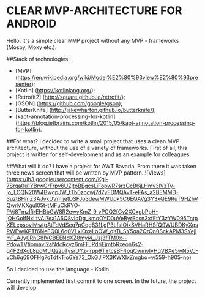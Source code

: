 # CLEAR MVP-ARCHITECTURE FOR ANDROID
Hello, it's a simple clear MVP project without any MVP - frameworks (Mosby, Moxy etc.).

##Stack of technologies:
- [MVP] (https://en.wikipedia.org/wiki/Model%E2%80%93view%E2%80%93presenter);
- [Kotlin] (https://kotlinlang.org/);
- [Retrofit2] (http://square.github.io/retrofit/);
- [GSON] (https://github.com/google/gson);
- [ButterKnife] (http://jakewharton.github.io/butterknife/);
- [kapt-annotation-processing-for-kotlin] (https://blog.jetbrains.com/kotlin/2015/05/kapt-annotation-processing-for-kotlin).

##For what?
I decided to write a small project that uses a clean MVP architecture, without the use of a variety of frameworks. First of all, this project is written for self-development and as an example for colleagues. 

##What will it do?
I have a project for AWT Bavaria. From there it was taken three news screen that will be written by MVP pattern.
![Views] (https://lh3.googleusercontent.com/Kgl-7Srga0u1YBrwGrFrpv6UZjtpBEgcsLiFopwR7srzGcB6jLHmv3lVzTy-jo_LOQN20W4BwgpJW_tTb0zccwj7d7yFDMQAvT-eFAs_a2BEMMD-3uztBHmZ3AJvxUVmljetDSFJo3dewMWUdk5C6EQAVg3Y3xQE9RuT9HZhVQwrMKXguI05t-tMFuCkRYO-PVj8TmzlfirEHBbGW8R2ewyKmZ_9_vPCQ2fGv2XCxgbPpH-jOHGolfNxiItvAI7ea1A6Q8vloDg_kmoOYD0uVeByrEcsn3xfEtY3zYW095TntpXELepsoviMwtgAtTdVdSeg7pCqg831LgP3LfsIOixSVHaRHSfQ9WUBDKyXqsPWEveKPTf6NeFQ0L6q0VLxIOxeLoOW_qKB_SY5qa2QrQn0SckAPM3SYejImF_AJy0RhG8IVCBEENdXZ8myi4_Jzj3fTM0x--PdowTVtiomavl2aNdcRcyz6mFFJRdriEjmtbRxeon6s2-g4F2dXoL8poMLlQzzuTysrUYz-lrpp9TYtcsBF4ogCwmvIyHqVBXe5wN5VJ-vCh6g69OFHg7qTdfkTio6Ye73_OkGJlPX3KWXIxZmgbo=w559-h905-no)

So I decided to use the language - Kotlin.

Currently implemented first commit to one screen. In the future, the project will develop

